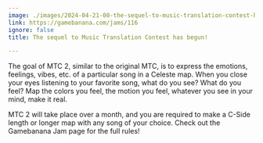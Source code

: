```yaml
---
image: ./images/2024-04-21-00-the-sequel-to-music-translation-contest-has-begun-.png
link: https://gamebanana.com/jams/116
ignore: false
title: The sequel to Music Translation Contest has begun!

---
```


The goal of MTC 2, similar to the original MTC, is to express the emotions, feelings, vibes, etc. of a particular song in a Celeste map. When you close your eyes listening to your favorite song, what do you see? What do you feel? Map the colors you feel, the motion you feel, whatever you see in your mind, make it real.

MTC 2 will take place over a month, and you are required to make a C-Side length or longer map with any song of your choice. Check out the Gamebanana Jam page for the full rules!